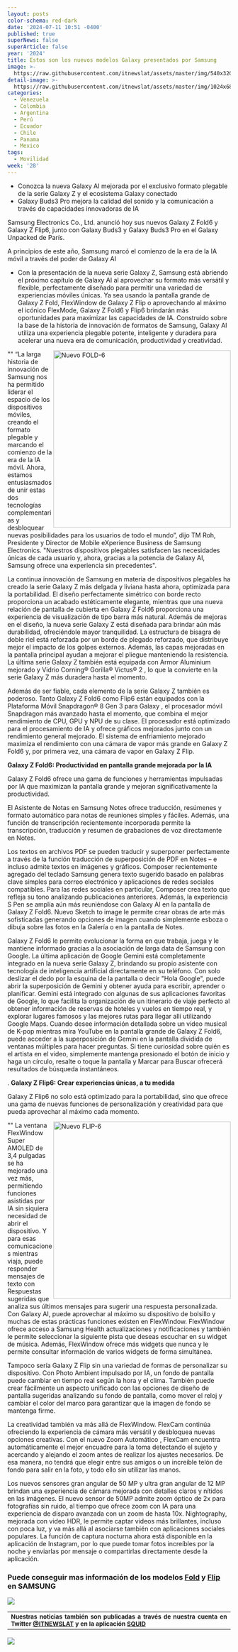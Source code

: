 ```yaml
---
layout: posts
color-schema: red-dark
date: '2024-07-11 10:51 -0400'
published: true
superNews: false
superArticle: false
year: '2024'
title: Estos son los nuevos modelos Galaxy presentados por Samsung
image: >-
  https://raw.githubusercontent.com/itnewslat/assets/master/img/540x320/Galaxy-2024-p.jpg
detail-image: >-
  https://raw.githubusercontent.com/itnewslat/assets/master/img/1024x680/Galaxy-2024-g.jpg
categories:
  - Venezuela
  - Colombia
  - Argentina
  - Perú
  - Ecuador
  - Chile
  - Panama
  - Mexico
tags:
  - Movilidad
week: '28'
---
```

- Conozca la nueva Galaxy AI mejorada por el exclusivo formato plegable de la serie Galaxy Z y el ecosistema Galaxy conectado
- Galaxy Buds3 Pro mejora la calidad del sonido y la comunicación a través de capacidades innovadoras de IA 

Samsung Electronics Co., Ltd. anunció hoy sus nuevos Galaxy Z Fold6 y Galaxy Z Flip6, junto con Galaxy Buds3 y Galaxy Buds3 Pro en el Galaxy Unpacked de París.

A principios de este año, Samsung marcó el comienzo de la era de la IA móvil a través del poder de Galaxy AI

- Con la presentación de la nueva serie Galaxy Z, Samsung está abriendo el próximo capítulo de Galaxy AI al aprovechar su formato más versátil y flexible, perfectamente diseñado para permitir una variedad de experiencias móviles únicas. Ya sea usando la pantalla grande de Galaxy Z Fold, FlexWindow de Galaxy Z Flip o aprovechando al máximo el icónico FlexMode, Galaxy Z Fold6 y Flip6 brindarán más oportunidades para maximizar las capacidades de IA. Construido sobre la base de la historia de innovación de formatos de Samsung, Galaxy AI utiliza una experiencia plegable potente, inteligente y duradera para acelerar una nueva era de comunicación, productividad y creatividad. 

"<img src="https://raw.githubusercontent.com/itnewslat/assets/master/img/300x300/FOLD6.jpg" alt="Nuevo FOLD-6" width="400" height="400" align="right"/>"  “La larga historia de innovación de Samsung nos ha permitido liderar el espacio de los dispositivos móviles, creando el formato plegable y marcando el comienzo de la era de la IA móvil. Ahora, estamos entusiasmados de unir estas dos tecnologías complementarias y desbloquear nuevas posibilidades para los usuarios de todo el mundo”, dijo TM Roh, Presidente y Director de Mobile eXperience Business de Samsung Electronics. "Nuestros dispositivos plegables satisfacen las necesidades únicas de cada usuario y, ahora, gracias a la potencia de Galaxy AI, Samsung ofrece una experiencia sin precedentes".

La continua innovación de Samsung en materia de dispositivos plegables ha creado la serie Galaxy Z más delgada y liviana hasta ahora, optimizada para la portabilidad. El diseño perfectamente simétrico con borde recto proporciona un acabado estéticamente elegante, mientras que una nueva relación de pantalla de cubierta en Galaxy Z Fold6 proporciona una experiencia de visualización de tipo barra más natural. Además de mejoras en el diseño, la nueva serie Galaxy Z está diseñada para brindar aún más durabilidad, ofreciéndole mayor tranquilidad. La estructura de bisagra de doble riel está reforzada por un borde de plegado reforzado, que distribuye mejor el impacto de los golpes externos. Además, las capas mejoradas en la pantalla principal ayudan a mejorar el pliegue manteniendo la resistencia. La última serie Galaxy Z también está equipada con Armor Aluminium  mejorado y Vidrio Corning® Gorilla® Victus® 2 , lo que la convierte en la serie Galaxy Z más duradera hasta el momento.

Además de ser fiable, cada elemento de la serie Galaxy Z también es poderoso. Tanto Galaxy Z Fold6 como Flip6 están equipados con la Plataforma Móvil Snapdragon® 8 Gen 3 para Galaxy , el procesador móvil Snapdragon más avanzado hasta el momento, que combina el mejor rendimiento de CPU, GPU y NPU de su clase. El procesador está optimizado para el procesamiento de IA y ofrece gráficos mejorados junto con un rendimiento general mejorado. El sistema de enfriamiento mejorado maximiza el rendimiento con una cámara de vapor más grande en Galaxy Z Fold6 y, por primera vez, una cámara de vapor en Galaxy Z Flip. 

**Galaxy Z Fold6: Productividad en pantalla grande mejorada por la IA**

Galaxy Z Fold6 ofrece una gama de funciones y herramientas impulsadas por IA que maximizan la pantalla grande y mejoran significativamente la productividad. 

El Asistente de Notas  en Samsung Notes ofrece traducción, resúmenes y formato automático para notas de reuniones simples y fáciles. Además, una función de transcripción recientemente incorporada permite la transcripción, traducción y resumen de grabaciones de voz directamente en Notes. 

Los textos en archivos PDF se pueden traducir y superponer perfectamente a través de la función traducción de superposición de PDF en Notes  – e incluso admite textos en imágenes y gráficos. Composer  recientemente agregado del teclado Samsung genera texto sugerido basado en palabras clave simples para correo electrónico y aplicaciones de redes sociales compatibles. Para las redes sociales en particular, Composer crea texto que refleja su tono analizando publicaciones anteriores. Además, la experiencia S Pen  se amplía aún más reuniéndose con Galaxy AI en la pantalla de Galaxy Z Fold6. Nuevo Sketch to image  le permite crear obras de arte más sofisticadas generando opciones de imagen cuando simplemente esboza o dibuja sobre las fotos en la Galería o en la pantalla de Notes.

Galaxy Z Fold6 le permite evolucionar la forma en que trabaja, juega y le mantiene informado gracias a la asociación de larga data de Samsung con Google. La última aplicación de Google Gemini  está completamente integrado en la nueva serie Galaxy Z, brindando su propio asistente con tecnología de inteligencia artificial directamente en su teléfono. Con solo deslizar el dedo por la esquina de la pantalla o decir "Hola Google", puede abrir la superposición de Gemini y obtener ayuda para escribir, aprender o planificar. Gemini está integrado con algunas de sus aplicaciones favoritas de Google, lo que facilita la organización de un itinerario de viaje perfecto al obtener información de reservas de hoteles y vuelos en tiempo real, y explorar lugares famosos y las mejores rutas para llegar allí utilizando Google Maps. Cuando desee información detallada sobre un video musical de K-pop mientras mira YouTube en la pantalla grande de Galaxy Z Fold6, puede acceder a la superposición de Gemini en la pantalla dividida de ventanas múltiples para hacer preguntas. Si tiene curiosidad sobre quién es el artista en el video, simplemente mantenga presionado el botón de inicio y haga un círculo, resalte o toque la pantalla y Marcar para Buscar  ofrecerá resultados de búsqueda instantáneos.

.
**Galaxy Z Flip6: Crear experiencias únicas, a tu medida**

Galaxy Z Flip6 no solo está optimizado para la portabilidad, sino que ofrece una gama de nuevas funciones de personalización y creatividad para que pueda aprovechar al máximo cada momento.

"<img src="https://raw.githubusercontent.com/itnewslat/assets/master/img/300x300/FLIP6.jpg" alt="Nuevo FLIP-6" width="400" height="400" align="right"/>" La ventana FlexWindow Super AMOLED de 3,4 pulgadas  se ha mejorado una vez más, permitiendo funciones asistidas por IA sin siquiera necesidad de abrir el dispositivo. Y para esas comunicaciones mientras viaja, puede responder mensajes de texto con Respuestas sugeridas  que analiza sus últimos mensajes para sugerir una respuesta personalizada. Con Galaxy AI, puede aprovechar al máximo su dispositivo de bolsillo y muchas de estas prácticas funciones existen en FlexWindow. FlexWindow ofrece acceso a Samsung Health  actualizaciones y notificaciones y también le permite seleccionar la siguiente pista que deseas escuchar en su widget de música. Además, FlexWindow ofrece más widgets que nunca y le permite consultar información de varios widgets de forma simultánea. 

Tampoco sería Galaxy Z Flip sin una variedad de formas de personalizar su dispositivo. Con Photo Ambient  impulsado por IA, un fondo de pantalla puede cambiar en tiempo real según la hora y el clima. También puede crear fácilmente un aspecto unificado con las opciones de diseño de pantalla sugeridas analizando su fondo de pantalla, como mover el reloj y cambiar el color del marco para garantizar que la imagen de fondo se mantenga firme.

La creatividad también va más allá de FlexWindow. FlexCam continúa ofreciendo la experiencia de cámara más versátil y desbloquea nuevas opciones creativas. Con el nuevo Zoom Automático , FlexCam encuentra automáticamente el mejor encuadre para la toma detectando el sujeto y acercando y alejando el zoom antes de realizar los ajustes necesarios. De esa manera, no tendrá que elegir entre sus amigos o un increíble telón de fondo para salir en la foto, y todo ello sin utilizar las manos. 

Los nuevos sensores gran angular de 50 MP y ultra gran angular de 12 MP brindan una experiencia de cámara mejorada con detalles claros y nítidos en las imágenes. El nuevo sensor de 50MP admite zoom óptico de 2x para fotografías sin ruido, al tiempo que ofrece zoom con IA para una experiencia de disparo avanzada con un zoom de hasta 10x. Nightography, mejorada con video HDR, le permite captar videos más brillantes, incluso con poca luz, y va más allá al asociarse también con aplicaciones sociales populares. La función de captura nocturna ahora está disponible en la aplicación de Instagram, por lo que puede tomar fotos increíbles por la noche y enviarlas por mensaje o compartirlas directamente desde la aplicación.

### Puede conseguir mas información de los modelos **[Fold](https://www.samsung.com/mx/smartphones/galaxy-z-fold6/specs/)** y **[Flip](https://www.samsung.com/mx/smartphones/galaxy-z-flip6/)** en SAMSUNG

![](https://raw.githubusercontent.com/itnewslat/assets/master/img/540x320/Galaxy-2024-p.jpg)

<table style="height: 42px;" width="569">
<tbody>
<tr>
<td style="text-align: justify;"><sub><strong>Nuestras noticias también son publicadas a través de nuestra cuenta en Twitter <a href="https://twitter.com/itnewslat?lang=es">@ITNEWSLAT</a> y en la aplicación <a href="https://squidapp.co/en/">SQUID</a></strong></sub></td>
</tr>
</tbody>
</table>

<img src="https://tracker.metricool.com/c3po.jpg?hash=56f88a41e39ab42c063cc51676587a04"/>
